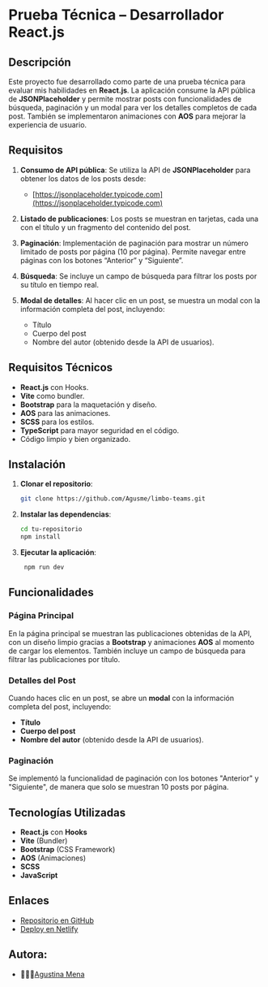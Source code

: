 # Prueba Técnica – Desarrollador React.js

## Descripción
Este proyecto fue desarrollado como parte de una prueba técnica para evaluar mis habilidades en **React.js**. La aplicación consume la API pública de **JSONPlaceholder** y permite mostrar posts con funcionalidades de búsqueda, paginación y un modal para ver los detalles completos de cada post. También se implementaron animaciones con **AOS** para mejorar la experiencia de usuario.

## Requisitos

1. **Consumo de API pública**: Se utiliza la API de **JSONPlaceholder** para obtener los datos de los posts desde:
   - [https://jsonplaceholder.typicode.com](https://jsonplaceholder.typicode.com)

2. **Listado de publicaciones**: Los posts se muestran en tarjetas, cada una con el título y un fragmento del contenido del post.

3. **Paginación**: Implementación de paginación para mostrar un número limitado de posts por página (10 por página). Permite navegar entre páginas con los botones “Anterior” y “Siguiente”.

4. **Búsqueda**: Se incluye un campo de búsqueda para filtrar los posts por su título en tiempo real.

5. **Modal de detalles**: Al hacer clic en un post, se muestra un modal con la información completa del post, incluyendo:
   - Título
   - Cuerpo del post
   - Nombre del autor (obtenido desde la API de usuarios).

## Requisitos Técnicos

- **React.js** con Hooks.
- **Vite** como bundler.
- **Bootstrap** para la maquetación y diseño.
- **AOS** para las animaciones.
- **SCSS** para los estilos.
- **TypeScript** para mayor seguridad en el código.
- Código limpio y bien organizado.

## Instalación

1. **Clonar el repositorio**:

   ```bash
   git clone https://github.com/Agusme/limbo-teams.git

2. **Instalar las dependencias**:

   ```bash
   cd tu-repositorio
   npm install

3. **Ejecutar la aplicación**:

   ```bash
    npm run dev

## Funcionalidades

### Página Principal
En la página principal se muestran las publicaciones obtenidas de la API, con un diseño limpio gracias a **Bootstrap** y animaciones **AOS** al momento de cargar los elementos. También incluye un campo de búsqueda para filtrar las publicaciones por título.

### Detalles del Post
Cuando haces clic en un post, se abre un **modal** con la información completa del post, incluyendo:
- **Título**
- **Cuerpo del post**
- **Nombre del autor** (obtenido desde la API de usuarios).

### Paginación
Se implementó la funcionalidad de paginación con los botones "Anterior" y "Siguiente", de manera que solo se muestran 10 posts por página.

## Tecnologías Utilizadas
- **React.js** con **Hooks**
- **Vite** (Bundler)
- **Bootstrap** (CSS Framework)
- **AOS** (Animaciones)
- **SCSS**
- **JavaScript**

## Enlaces
- [Repositorio en GitHub](https://github.com/Agusme/limbo-teams.git)
- [Deploy en Netlify](https://limbo-teams.netlify.app/)

## Autora:
- 👩🏽‍💻[Agustina Mena](https://www.linkedin.com/in/agustina-mena-169298204/)